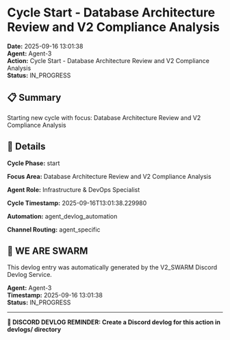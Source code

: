 # Cycle Start - Database Architecture Review and V2 Compliance Analysis

**Date:** 2025-09-16 13:01:38  
**Agent:** Agent-3  
**Action:** Cycle Start - Database Architecture Review and V2 Compliance Analysis  
**Status:** IN_PROGRESS

## 📋 Summary

Starting new cycle with focus: Database Architecture Review and V2 Compliance Analysis

## 🎯 Details

**Cycle Phase:** start

**Focus Area:** Database Architecture Review and V2 Compliance Analysis

**Agent Role:** Infrastructure & DevOps Specialist

**Cycle Timestamp:** 2025-09-16T13:01:38.229980

**Automation:** agent_devlog_automation

**Channel Routing:** agent_specific

## 🐝 WE ARE SWARM

This devlog entry was automatically generated by the V2_SWARM Discord Devlog Service.

**Agent:** Agent-3  
**Timestamp:** 2025-09-16 13:01:38  
**Status:** IN_PROGRESS

---

**📝 DISCORD DEVLOG REMINDER: Create a Discord devlog for this action in devlogs/ directory**
